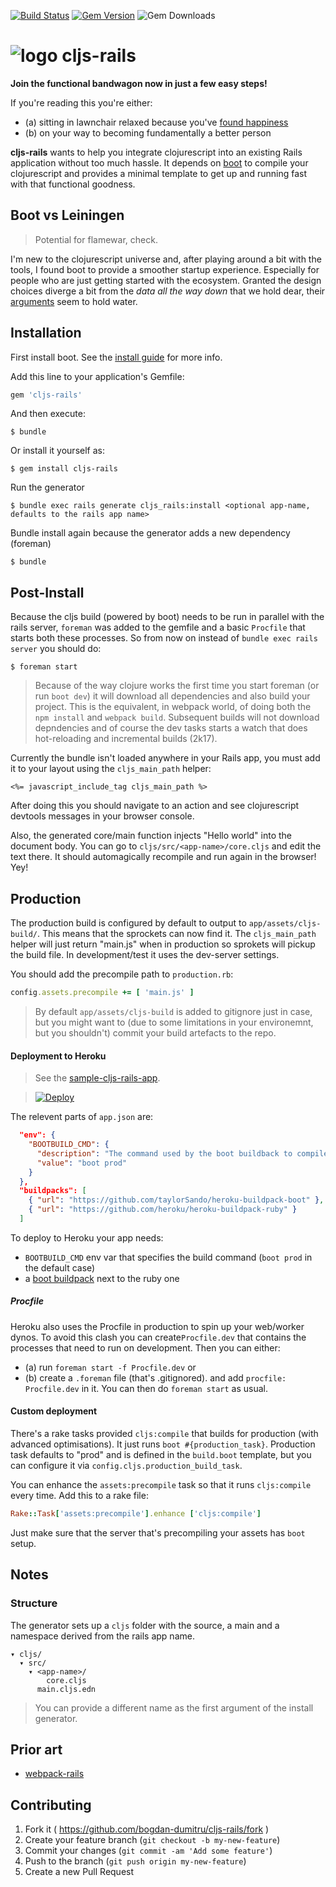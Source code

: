 [![Build Status](https://travis-ci.org/bogdan-dumitru/cljs-rails.svg?branch=master)](https://travis-ci.org/bogdan-dumitru/cljs-rails) [![Gem Version](https://badge.fury.io/rb/cljs-rails.svg)](http://badge.fury.io/rb/cljs-rails) ![Gem Downloads](http://ruby-gem-downloads-badge.herokuapp.com/cljs-rails)

# ![logo](http://i.imgur.com/jUig9Ck.png) cljs-rails

**Join the functional bandwagon now in just a few easy steps!**

If you're reading this you're either:

- (a) sitting in lawnchair relaxed because you've [found happiness](https://www.youtube.com/watch?v=A0VaIKK2ijM)
- (b) on your way to becoming fundamentally a better person

**cljs-rails** wants to help you integrate clojurescript into an existing Rails application without too much hassle. It depends on [boot](https://github.com/boot-clj/boot) to compile your clojurescript and provides a minimal template to get up and running fast with that functional goodness. 

## Boot vs Leiningen

> Potential for flamewar, check.

I'm new to the clojurescript universe and, after playing around a bit with the tools, I found boot to provide a smoother startup experience. Especially for people who are just getting started with the ecosystem. Granted the design choices diverge a bit from the *data all the way down* that we hold dear, their [arguments](https://news.ycombinator.com/item?id=8553189) seem to hold water.

## Installation

First install boot. See the [install guide](https://github.com/boot-clj/boot#install) for more info.

Add this line to your application's Gemfile:

```ruby
gem 'cljs-rails'
```

And then execute:

    $ bundle

Or install it yourself as:

    $ gem install cljs-rails

Run the generator
  
    $ bundle exec rails generate cljs_rails:install <optional app-name, defaults to the rails app name>

Bundle install again because the generator adds a new dependency (foreman)

    $ bundle

## Post-Install

Because the cljs build (powered by boot) needs to be run in parallel with the rails server, ``foreman`` was added to the gemfile and a basic ``Procfile`` that starts both these processes. So from now on instead of ``bundle exec rails server`` you should do:

    $ foreman start

> Because of the way clojure works the first time you start foreman (or run ``boot dev``) it will download all dependencies and also build your project. This is the equivalent, in webpack world, of doing both the ``npm install`` and ``webpack build``. Subsequent builds will not download depndencies and of course the dev tasks starts a watch that does hot-reloading and incremental builds (2k17).

Currently the bundle isn't loaded anywhere in your Rails app, you must add it to your layout using the ``cljs_main_path`` helper:

```erb
<%= javascript_include_tag cljs_main_path %>
```

After doing this you should navigate to an action and see clojurescript devtools messages in your browser console. 

Also, the generated core/main function injects "Hello world" into the document body. 
You can go to ``cljs/src/<app-name>/core.cljs`` and edit the text there. It should automagically recompile and run again in the browser! Yey!

## Production

The production build is configured by default to output to ``app/assets/cljs-build/``. This means that the sprockets can now find it.
The ``cljs_main_path`` helper will just return "main.js" when in production so sprokets will pickup the build file. In development/test it uses the dev-server settings.

You should add the precompile path to ``production.rb``:
```ruby
config.assets.precompile += [ 'main.js' ]
```

> By default ``app/assets/cljs-build`` is added to gitignore just in case, but you might want to (due to some limitations in your environemnt, but you shouldn't) commit your build artefacts to the repo.

#### Deployment to Heroku

> See the [sample-cljs-rails-app](https://github.com/bogdan-dumitru/sample-cljs-rails-app).

> [![Deploy](https://www.herokucdn.com/deploy/button.svg)](https://heroku.com/deploy?template=https://github.com/bogdan-dumitru/sample-cljs-rails-app)

The relevent parts of ``app.json`` are:
```json
  "env": {
    "BOOTBUILD_CMD": {
      "description": "The command used by the boot buildback to compile cljs",
      "value": "boot prod"
    }
  },
  "buildpacks": [
    { "url": "https://github.com/taylorSando/heroku-buildpack-boot" },
    { "url": "https://github.com/heroku/heroku-buildpack-ruby" }
  ]
```

To deploy to Heroku your app needs:
- ``BOOTBUILD_CMD`` env var that specifies the build command (``boot prod`` in the default case)
- a [boot buildpack](https://github.com/taylorSando/heroku-buildpack-boot) next to the ruby one

##### Procfile

Heroku also uses the Procfile in production to spin up your web/worker dynos. To avoid this clash you can create``Procfile.dev`` that contains the processes that need to run on development. Then you can either:

- (a) run ``foreman start -f Procfile.dev`` or
- (b) create a ``.foreman`` file (that's .gitignored). and add ``procfile: Procfile.dev`` in it. You can then do ``foreman start`` as usual.

#### Custom deployment

There's a rake tasks provided ``cljs:compile`` that builds for production (with advanced optimisations).
It just runs ``boot #{production_task}``. Production task defaults to "prod" and is defined in the ``build.boot`` template, but you can configure it via ``config.cljs.production_build_task``.

You can enhance the ``assets:precompile`` task so that it runs ``cljs:compile`` every time. Add this to a rake file:

```ruby
Rake::Task['assets:precompile'].enhance ['cljs:compile']
```

Just make sure that the server that's precompiling your assets has ``boot`` setup.

## Notes

### Structure

The generator sets up a ``cljs`` folder with the source, a main and a namespace derived from the rails app name.

```
▾ cljs/
  ▾ src/
    ▾ <app-name>/
        core.cljs
      main.cljs.edn
```

> You can provide a different name as the first argument of the install generator.

## Prior art

- [webpack-rails](https://github.com/mipearson/webpack-rails)

## Contributing

1. Fork it ( https://github.com/bogdan-dumitru/cljs-rails/fork )
2. Create your feature branch (`git checkout -b my-new-feature`)
3. Commit your changes (`git commit -am 'Add some feature'`)
4. Push to the branch (`git push origin my-new-feature`)
5. Create a new Pull Request
